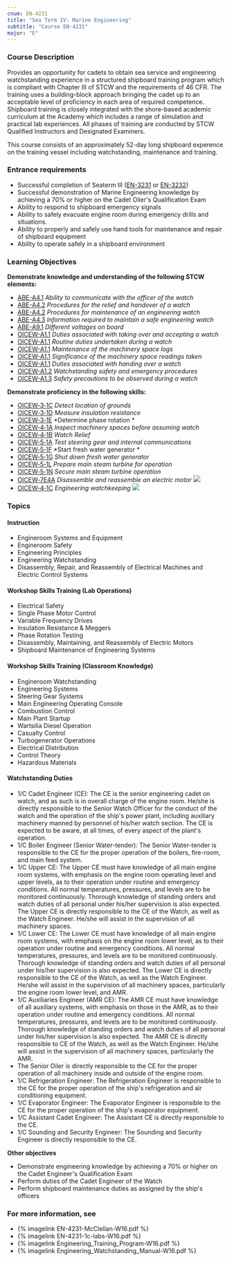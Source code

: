 ```yaml
---
cnum: EN-4231
title: "Sea Term IV: Marine Engineering"
subtitle: "Course EN-4231"
major: "E"
---
```

### Course Description

Provides an opportunity for cadets to obtain sea service and engineering watchstanding experience in a structured shipboard training program which is compliant with Chapter III of STCW and the requirements of 46 CFR. The training uses a building-block approach bringing the cadet up to an acceptable level of proficiency in each area of required competence. Shipboard training is closely integrated with the shore-based academic curriculum at the Academy which includes a range of simulation and practical lab experiences. All phases of training are conducted by STCW Qualified Instructors and Designated Examiners.

This course consists of an approximately 52-day long shipboard experence on the training vessel including watchstanding, maintenance and training.

### Entrance requirements

*  Successful completion of Seaterm III ([EN-3231](EN-3231.html) or [EN-3232](EN-3232.html))
*  Successful demonstration of Marine Engineering knowledge by achieving a 70% or higher on the Cadet Oiler's Qualification Exam
*  Ability to respond to shipboard emergency signals
*  Ability to safely evacuate engine room during emergency drills and situations.
*  Ability to properly and safely use hand tools for maintenance and repair of shipboard equipment
*  Ability to operate safely in a shipboard environment

### Learning Objectives

**Demonstrate knowledge and understanding of the following STCW elements:**

* [ABE-A4.1]({{site.baseurl}}/tables/35.html#ABE-A4.1) *Ability to communicate with the officer of the watch*
* [ABE-A4.2]({{site.baseurl}}/tables/35.html#ABE-A4.2) *Procedures for the relief and handover of a watch*
* [ABE-A4.2]({{site.baseurl}}/tables/35.html#ABE-A4.2) *Procedures for maintenance of an engineering watch*
* [ABE-A4.3]({{site.baseurl}}/tables/35.html#ABE-A4.3) *Information required to maintain a safe engineering watch*
* [ABE-A9.1]({{site.baseurl}}/tables/35.html#ABE-A9.1) *Different voltages on board*
* [OICEW-A1.1]({{site.baseurl}}/tables/31.html#OICEW-A1.1) *Duties associated with taking over and accepting a watch*
* [OICEW-A1.1]({{site.baseurl}}/tables/31.html#OICEW-A1.1) *Routine duties undertaken during a watch*
* [OICEW-A1.1]({{site.baseurl}}/tables/31.html#OICEW-A1.1) *Maintenance of the machinery space logs*
* [OICEW-A1.1]({{site.baseurl}}/tables/31.html#OICEW-A1.1) *Significance of the machinery space readings taken*
* [OICEW-A1.1]({{site.baseurl}}/tables/31.html#OICEW-A1.1) *Duties associated with handing over a watch*
* [OICEW-A1.2]({{site.baseurl}}/tables/31.html#OICEW-A1.2) *Watchstanding safety and emergency procedures*
* [OICEW-A1.3]({{site.baseurl}}/tables/31.html#OICEW-A1.3) *Safety precautions to be observed during a watch*

**Demonstrate proficiency in the following skills:**

* [OICEW‑3‑1C]( {{site.baseurl}}/assessments/Engine/OICEW-3-1C) *Detect location of grounds*
* [OICEW‑3‑1D]( {{site.baseurl}}/assessments/Engine/OICEW-3-1D) *Measure insulation resistance*
* [OICEW‑3‑1E]( {{site.baseurl}}/assessments/Engine/OICEW-3-1E) *Determine phase rotation	*
* [OICEW‑4‑1A]( {{site.baseurl}}/assessments/Engine/OICEW-4-1A) *Inspect machinery spaces before assuming watch*
* [OICEW‑4‑1B]( {{site.baseurl}}/assessments/Engine/OICEW-4-1B) *Watch Relief*
* [OICEW‑5‑1A]( {{site.baseurl}}/assessments/Engine/OICEW-5-1A) *Test steering gear and internal communications*
* [OICEW‑5‑1F]( {{site.baseurl}}/assessments/Engine/OICEW-5-1F) *Start fresh water generator *
* [OICEW‑5‑1G]( {{site.baseurl}}/assessments/Engine/OICEW-5-1G) *Shut down fresh water generator*
* [OICEW‑5‑1L]( {{site.baseurl}}/assessments/Engine/OICEW-5-1L) *Prepare main steam turbine for operation*
* [OICEW‑5‑1N]( {{site.baseurl}}/assessments/Engine/OICEW-5-1N) *Secure main steam turbine operation*
* [OICEW‑7E4A]( {{site.baseurl}}/assessments/Engine/OICEW-7E4A) *Disassemble and reassemble an electric motor* ![]({{site.baseurl}}/assets/images/new.jpg)
* [OICEW‑4‑1C]( {{site.baseurl}}/assessments/Engine/OICEW-4-1C) *Engineering watchkeeping* ![]({{site.baseurl}}/assets/images/new.jpg)


### Topics
 
#### Instruction

*  Engineroom Systems and Equipment
*  Engineroom Safety
*  Engineering Principles
*  Engineering Watchstanding
*  Disassembly, Repair, and Reassembly of Electrical Machines and Electric Control Systems
 
#### Workshop Skills Training (Lab Operations)

*  Electrical Safety
*  Single Phase Motor Control
*  Variable Frequency Drives
*  Insulation Resistance & Meggers  
*  Phase Rotation Testing
*  Disassembly, Maintaining, and Reassembly of Electric Motors 
*  Shipboard Maintenance of Engineering Systems
 
#### Workshop Skills Training (Classroom Knowledge)

*  Engineroom Watchstanding
*  Engineering Systems
*  Steering Gear Systems
*  Main Engineering Operating Console
*  Combustion Control
*  Main Plant Startup
*  Wartsilia Diesel Operation
*  Casualty Control
*  Turbogenerator Operations
*  Electrical Distribution
*  Control Theory
*  Hazardous Materials
 
#### Watchstanding Duties
 
*  1/C Cadet Engineer (CE):  The CE is the senior engineering cadet on watch, and as such is in overall charge of the engine room.  He/she is directly responsible to the Senior Watch Officer for the conduct of the watch and the operation of the ship's power plant, including auxiliary machinery manned by personnel of his/her watch section. The CE is expected to be aware, at all times, of every aspect of the plant's operation.
*  1/C Boiler Engineer (Senior Water-tender): The Senior Water-tender is responsible to the CE for the proper operation of the boilers, fire-room, and main feed system.
*  1/C Upper CE:  The Upper CE must have knowledge of all main engine room systems, with emphasis on the engine room operating level and upper levels, as to their operation under routine and emergency conditions. All normal temperatures, pressures, and levels are to be monitored continuously. Thorough knowledge of standing orders and watch duties of all personal under his/her supervision is also expected. The Upper CE is directly responsible to the CE of the Watch, as well as the Watch Engineer. He/she will assist in the supervision of all machinery spaces.
*  1/C Lower CE:  The Lower CE must have knowledge of all main engine room systems, with emphasis on the engine room lower level, as to their operation under routine and emergency conditions. All normal temperatures, pressures, and levels are to be monitored continuously. Thorough knowledge of standing orders and watch duties of all personal under his/her supervision is also expected. The Lower CE is directly responsible to the CE of the Watch, as well as the Watch Engineer. He/she will assist in the supervision of all machinery spaces, particularly the engine room lower level, and AMR.
*  1/C Auxiliaries Engineer (AMR CE): The AMR CE must have knowledge of all auxiliary systems, with emphasis on those in the AMR, as to their operation under routine and emergency conditions. All normal temperatures, pressures, and levels are to be monitored continuously. Thorough knowledge of standing orders and watch duties of all personal under his/her supervision is also expected. The AMR CE is directly responsible to CE of the Watch, as well as the Watch Engineer. He/she will assist in the supervision of all machinery spaces, particularly the AMR.
*   The Senior Oiler is directly responsible to the CE for the proper operation of all machinery inside and outside of the engine room.
*  1/C Refrigeration Engineer: The Refrigeration Engineer is responsible to the CE for the proper operation of the ship's refrigeration and air conditioning equipment.
*  1/C Evaporator Engineer: The Evaporator Engineer is responsible to the CE for the proper operation of the ship's evaporator equipment.
*  1/C Assistant Cadet Engineer: The Assistant CE is directly responsible to the CE.
*  1/C Sounding and Security Engineer: The Sounding and Security Engineer is directly responsible to the CE.


**Other objectives**


* Demonstrate engineering knowledge by achieving a 70% or higher on the Cadet Engineer's Qualification Exam
* Perform duties of the Cadet Engineer of the Watch
* Perform shipboard maintenance duties as assigned by the ship's officers


### For more information, see 

* {% imagelink EN-4231-McClellan-W16.pdf %} 
* {% imagelink EN-4231-1c-labs-W16.pdf %} 
* {% imagelink Engineering_Training_Program-W16.pdf %} 
* {% imagelink Engineering_Watchstanding_Manual-W16.pdf %} 



